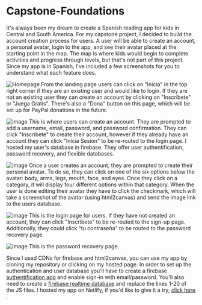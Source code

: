 # Capstone-Foundations
It's always been my dream to create a Spanish reading app for kids in Central and South America. For my capstone project, I decided to build the account creation process for users. A user will be able to create an account, a personal avatar, login to the app, and see their avatar placed at the starting point in the map. The map is where kids would begin to complete activities and progress through levels, but that's not part of this project. Since my app is in Spanish, I've included a few screenshots for you to understand what each feature does. 


![Homepage](https://user-images.githubusercontent.com/97368143/205778388-7bbf2dab-606e-4e92-a9d3-95aacf96b012.png)
From the landing page users can click on "Inicia" in the top right corner if they are an existing user and would like to login. If they are not an existing user they can create an account by clicking on "Inscribete" or "Juega Gratis".  There's also a "Dona" button on this page, which will be set up for PayPal donations in the future. 

![image](https://user-images.githubusercontent.com/97368143/205778739-7fb98b86-25c3-48ed-96af-4caa3221ddc7.png)
This is where users can create an account. They are prompted to add a username, email, password, and password confirmation. They can click "Inscribete" to create their account, however if they already have an account they can click "Inicia Sesion" to be re-routed to the login page. I hosted my user's database in firebase. They offer user authentification, password recovery, and flexible databases. 

![image](https://user-images.githubusercontent.com/97368143/205779210-a93f6151-02ae-4836-8e4d-c707bd447aed.png)
Once a user creates an account, they are prompted to create their personal avatar. To do so, they can click on one of the six options below the avatar: body, arms, legs, mouth, face, and eyes. Once they click on a category, it will display four different options within that category. When the user is done editing their avatar they have to click the checkmark, which will take a screenshot of the avatar (using html2canvas) and send the image link to the users database. 

![image](https://user-images.githubusercontent.com/97368143/205779549-242eb87a-7e88-4fa6-af07-0396de995542.png)
This is the login page for users. If they have not created an account, they can click "Inscribete" to be re-routed to the sign-up page. Additionally, they could click "tu contraseña" to be routed to the password recovery page. 

![image](https://user-images.githubusercontent.com/97368143/205779813-9fd50a13-36c4-44e4-a5e4-fcdf0e782b82.png)
This is the password recovery page. 

Since I used CDNs for firebase and html2canvas, you can use my app by cloning my repository or clicking on my hosted page. In order to set up the authentication and user database you'll have to create a firebase <a href='https://www.figma.com/file/QdbbKKj4HGwV7jAO0nJBfx/CapsoneImages?t=WWGjlp3wfoOOLXye-1' target='_blank'>authentification app</a> and enable sign-in with email/password. You'll also need to create a <a href='https://firebase.google.com/products/realtime-database?gclid=Cj0KCQiAyracBhDoARIsACGFcS4Lmzu5OxeGh8xltCxNWnCa0d3tRc0pvCclFmwuYEtPS0U5tsHJfKwaAm25EALw_wcB&gclsrc=aw.ds' target='_blank'>firebase realtime database</a> and replace the lines 1-20 of the JS files. I hosted my app on Netlify, if you'd like to give it a try, <a href='https://moonlit-lolly-359bc4.netlify.app/index.html' target='_blank'> click here </a> . 
